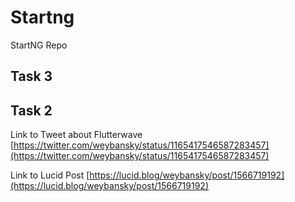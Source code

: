 # Startng
StartNG Repo

## Task 3


## Task 2
Link to Tweet about Flutterwave [https://twitter.com/weybansky/status/1165417546587283457](https://twitter.com/weybansky/status/1165417546587283457)

Link to Lucid Post [https://lucid.blog/weybansky/post/1566719192](https://lucid.blog/weybansky/post/1566719192)
